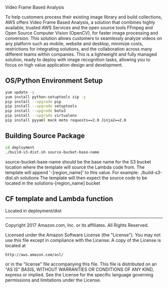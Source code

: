 Video Frame Based Analysis

To help customers process their existing image library and build collections, AWS offers Video Frame Based Analysis, a solution that combines highly available, trusted AWS Services and the open source tools FFmpeg and Open Source Computer Vision (OpenCV), for faster image processing and conversion. This solution allows customers to seamlessly analyze videos on any platform such as mobile, website and desktop, minimize costs, restrictions for integrating solutions, and the collaboration across many different teams within companies. This is a lightweight and fully managed solution, ready to deploy with image recognition tasks, allowing you to focus on high value application design and development.

## OS/Python Environment Setup
```bash
yum update -y
yum install python-setuptools zip -y
pip install --upgrade pip
pip install --upgrade setuptools
pip install --upgrade boto3
pip install --upgrade virtualenv
pip install pyyaml mock moto requests==2.0 Jinja2==2.8
```

## Building Source Package
```bash
cd deployment
./build-s3-dist.sh source-bucket-base-name
```
source-bucket-base-name should be the base name for the S3 bucket location where the template will source the Lambda code from.
The template will append '-[region_name]' to this value.
For example: ./build-s3-dist.sh solutions
The template will then expect the source code to be located in the solutions-[region_name] bucket

## CF template and Lambda function
Located in deployment/dist


***

Copyright 2017 Amazon.com, Inc. or its affiliates. All Rights Reserved.

Licensed under the Amazon Software License (the "License"). You may not use this file except in compliance with the License. A copy of the License is located at

    http://aws.amazon.com/asl/

or in the "license" file accompanying this file. This file is distributed on an "AS IS" BASIS, WITHOUT WARRANTIES OR CONDITIONS OF ANY KIND, express or implied. See the License for the specific language governing permissions and limitations under the License.
